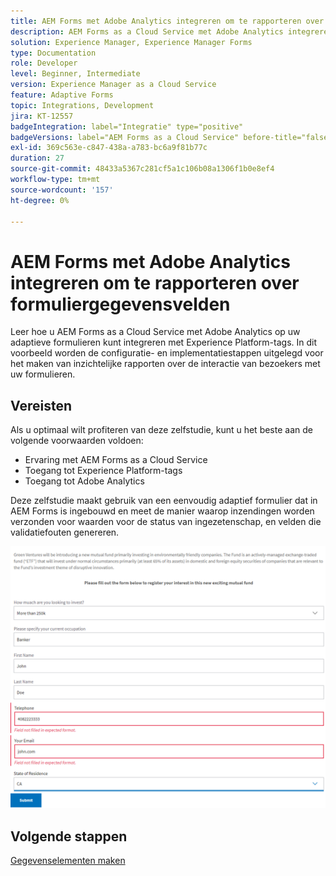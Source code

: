 ```yaml
---
title: AEM Forms met Adobe Analytics integreren om te rapporteren over formuliergegevensvelden
description: AEM Forms as a Cloud Service met Adobe Analytics integreren om formuliergegevensvelden te rapporteren
solution: Experience Manager, Experience Manager Forms
type: Documentation
role: Developer
level: Beginner, Intermediate
version: Experience Manager as a Cloud Service
feature: Adaptive Forms
topic: Integrations, Development
jira: KT-12557
badgeIntegration: label="Integratie" type="positive"
badgeVersions: label="AEM Forms as a Cloud Service" before-title="false"
exl-id: 369c563e-c847-438a-a783-bc6a9f81b77c
duration: 27
source-git-commit: 48433a5367c281cf5a1c106b08a1306f1b0e8ef4
workflow-type: tm+mt
source-wordcount: '157'
ht-degree: 0%

---
```


# AEM Forms met Adobe Analytics integreren om te rapporteren over formuliergegevensvelden

Leer hoe u AEM Forms as a Cloud Service met Adobe Analytics op uw adaptieve formulieren kunt integreren met Experience Platform-tags. In dit voorbeeld worden de configuratie- en implementatiestappen uitgelegd voor het maken van inzichtelijke rapporten over de interactie van bezoekers met uw formulieren.

## Vereisten

Als u optimaal wilt profiteren van deze zelfstudie, kunt u het beste aan de volgende voorwaarden voldoen:

* Ervaring met AEM Forms as a Cloud Service
* Toegang tot Experience Platform-tags
* Toegang tot Adobe Analytics

Deze zelfstudie maakt gebruik van een eenvoudig adaptief formulier dat in AEM Forms is ingebouwd en meet de manier waarop inzendingen worden verzonden voor waarden voor de status van ingezetenschap, en velden die validatiefouten genereren.

![ adaptive-form ](assets/use-case.png)

## Volgende stappen

[Gegevenselementen maken](./data-elements.md)